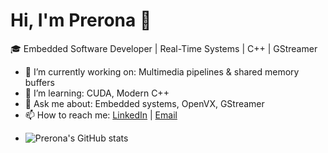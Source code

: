 # Hi, I'm Prerona 👋

🎓 Embedded Software Developer | Real-Time Systems | C++ | GStreamer

- 🔭 I’m currently working on: Multimedia pipelines & shared memory buffers
- 🌱 I’m learning: CUDA, Modern C++
- 💬 Ask me about: Embedded systems, OpenVX, GStreamer
- 📫 How to reach me: [LinkedIn](https://linkedin.com/in/YOUR-LINK) | [Email](mailto:you@example.com)
- <!--
- 💻 Portfolio: [your-portfolio.com](https://your-portfolio.com) -->


<!-- GitHub Stats -->
![Prerona's GitHub stats](https://github-readme-stats.vercel.app/api?username=preronaghosh&show_icons=true&theme=radical)

